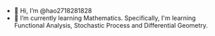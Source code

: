 - 👋 Hi, I’m @hao2718281828
- 🌱 I’m currently learning Mathematics. Specifically, I'm learning Functional Analysis, Stochastic Process and Differential Geometry.

<!---
hao2718281828/hao2718281828 is a ✨ special ✨ repository because its `README.md` (this file) appears on your GitHub profile.
You can click the Preview link to take a look at your changes.
--->
